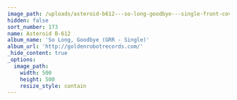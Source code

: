 ```yaml
---
image_path: /uploads/asteroid-b612---so-long-goodbye---single-front-cover.jpg
hidden: false
sort_number: 173
name: Asteroid B-612
album_name: 'So Long, Goodbye (GRR - Single)'
album_url: 'http://goldenrobotrecords.com/'
_hide_content: true
_options:
  image_path:
    width: 500
    height: 500
    resize_style: contain
---
```



